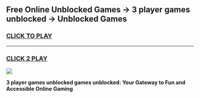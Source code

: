 
## Free Online Unblocked Games → 3 player games unblocked → Unblocked Games
<h3>
<a href="https://premium.freeplayer.one?title=3_player_games_unblocked&ref=21F">CLICK TO PLAY</a></h3>
<hr>

<h3>
<a href="https://premium.freeplayer.one?title=3_player_games_unblocked&ref=21F">CLICK 2 PLAY</a>
  
</h3>

<a href="https://premium.freeplayer.one?title=3_player_games_unblocked&ref=21F/"><img src="https://clearcache.store/games.png"></a>


**3 player games unblocked games unblocked: Your Gateway to Fun and Accessible Online Gaming**
